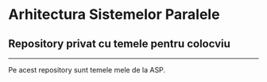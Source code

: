 # Arhitectura Sistemelor Paralele
## Repository privat cu temele pentru colocviu
---
Pe acest repository sunt temele mele de la ASP.